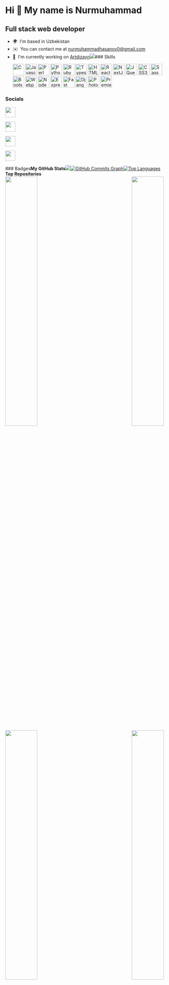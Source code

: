 Hi 👋 My name is Nurmuhammad
============================

Full stack web developer
------------------------

* 🌍  I'm based in Uzbekistan
* ✉️  You can contact me at [nurmuhammadhasanov0@gmail.com](mailto:nurmuhammadhasanov0@gmail.com)
* 🚀  I'm currently working on [Artdizayn](http://artdizayn.netlify.app)<a
  href="https://www.github.com/nurmuhammaddeveloper" target="_blank" rel="noreferrer"><img
    src="https://img.shields.io/github/followers/nurmuhammaddeveloper?logo=github&style=for-the-badge&color=0891b2&labelColor=1c1917" /></a>###
Skills<p align="left">
  <a href="https://docs.microsoft.com/en-us/cpp/?view=msvc-170" target="_blank" rel="noreferrer"><img
      src="https://raw.githubusercontent.com/danielcranney/readme-generator/main/public/icons/skills/c-colored.svg"
      width="36" height="36" alt="C" /></a>
  <a href="https://developer.mozilla.org/en-US/docs/Web/JavaScript" target="_blank" rel="noreferrer"><img
      src="https://raw.githubusercontent.com/danielcranney/readme-generator/main/public/icons/skills/javascript-colored.svg"
      width="36" height="36" alt="Javascript" /></a>
  <a href="https://www.perl.org/" target="_blank" rel="noreferrer"><img
      src="https://raw.githubusercontent.com/danielcranney/readme-generator/main/public/icons/skills/perl-colored.svg"
      width="36" height="36" alt="Perl" /></a>
  <a href="https://www.python.org/" target="_blank" rel="noreferrer"><img
      src="https://raw.githubusercontent.com/danielcranney/readme-generator/main/public/icons/skills/python-colored.svg"
      width="36" height="36" alt="Python" /></a>
  <a href="https://www.ruby-lang.org/en/" target="_blank" rel="noreferrer"><img
      src="https://raw.githubusercontent.com/danielcranney/readme-generator/main/public/icons/skills/ruby-colored.svg"
      width="36" height="36" alt="Ruby" /></a>
  <a href="https://www.typescriptlang.org/" target="_blank" rel="noreferrer"><img
      src="https://raw.githubusercontent.com/danielcranney/readme-generator/main/public/icons/skills/typescript-colored.svg"
      width="36" height="36" alt="Typescript" /></a>
  <a href="https://developer.mozilla.org/en-US/docs/Glossary/HTML5" target="_blank" rel="noreferrer"><img
      src="https://raw.githubusercontent.com/danielcranney/readme-generator/main/public/icons/skills/html5-colored.svg"
      width="36" height="36" alt="HTML5" /></a>
  <a href="https://reactjs.org/" target="_blank" rel="noreferrer"><img
      src="https://raw.githubusercontent.com/danielcranney/readme-generator/main/public/icons/skills/react-colored.svg"
      width="36" height="36" alt="React" /></a>
  <a href="https://nextjs.org/docs" target="_blank" rel="noreferrer"><img
      src="https://raw.githubusercontent.com/danielcranney/readme-generator/main/public/icons/skills/nextjs-colored-dark.svg"
      width="36" height="36" alt="NextJs" /></a>
  <a href="https://jquery.com/" target="_blank" rel="noreferrer"><img
      src="https://raw.githubusercontent.com/danielcranney/readme-generator/main/public/icons/skills/jquery-colored.svg"
      width="36" height="36" alt="JQuery" /></a>
  <a href="https://www.w3.org/TR/CSS/#css" target="_blank" rel="noreferrer"><img
      src="https://raw.githubusercontent.com/danielcranney/readme-generator/main/public/icons/skills/css3-colored.svg"
      width="36" height="36" alt="CSS3" /></a>
  <a href="https://sass-lang.com/" target="_blank" rel="noreferrer"><img
      src="https://raw.githubusercontent.com/danielcranney/readme-generator/main/public/icons/skills/sass-colored.svg"
      width="36" height="36" alt="Sass" /></a>
  <a href="https://getbootstrap.com/" target="_blank" rel="noreferrer"><img
      src="https://raw.githubusercontent.com/danielcranney/readme-generator/main/public/icons/skills/bootstrap-colored.svg"
      width="36" height="36" alt="Bootstrap" /></a>
  <a href="https://webpack.js.org/" target="_blank" rel="noreferrer"><img
      src="https://raw.githubusercontent.com/danielcranney/readme-generator/main/public/icons/skills/webpack-colored.svg"
      width="36" height="36" alt="Webpack" /></a>
  <a href="https://nodejs.org/en/" target="_blank" rel="noreferrer"><img
      src="https://raw.githubusercontent.com/danielcranney/readme-generator/main/public/icons/skills/nodejs-colored.svg"
      width="36" height="36" alt="NodeJS" /></a>
  <a href="https://expressjs.com/" target="_blank" rel="noreferrer"><img
      src="https://raw.githubusercontent.com/danielcranney/readme-generator/main/public/icons/skills/express-colored-dark.svg"
      width="36" height="36" alt="Express" /></a>
  <a href="https://fastapi.tiangolo.com/" target="_blank" rel="noreferrer"><img
      src="https://raw.githubusercontent.com/danielcranney/readme-generator/main/public/icons/skills/fastapi-colored.svg"
      width="36" height="36" alt="Fast API" /></a>
  <a href="https://www.djangoproject.com/" target="_blank" rel="noreferrer"><img
      src="https://raw.githubusercontent.com/danielcranney/readme-generator/main/public/icons/skills/django-colored-dark.svg"
      width="36" height="36" alt="Django" /></a>
  <a href="https://www.adobe.com/uk/products/photoshop.html" target="_blank" rel="noreferrer"><img
      src="https://raw.githubusercontent.com/danielcranney/readme-generator/main/public/icons/skills/photoshop-colored-dark.svg"
      width="36" height="36" alt="Photoshop" /></a>
  <a href="https://www.adobe.com/uk/products/premiere.html" target="_blank" rel="noreferrer"><img
      src="https://raw.githubusercontent.com/danielcranney/readme-generator/main/public/icons/skills/premierepro-colored-dark.svg"
      width="36" height="36" alt="Premiere Pro" /></a>
</p>

### Socials


<p align="left">

  <a href="https://www.facebook.com/developernurmuhammad" target="_blank" rel="noreferrer"><img
      src="https://raw.githubusercontent.com/danielcranney/readme-generator/main/public/icons/socials/facebook.svg"
      width="32" height="32" /></a>

  <a href="https://www.github.com/nurmuhammaddeveloper" target="_blank" rel="noreferrer"><img
      src="https://raw.githubusercontent.com/danielcranney/readme-generator/main/public/icons/socials/github-dark.svg"
      width="32" height="32" /></a>

  <a href="http://www.instagram.com/developernurmuhammad" target="_blank" rel="noreferrer"><img
      src="https://raw.githubusercontent.com/danielcranney/readme-generator/main/public/icons/socials/instagram.svg"
      width="32" height="32" /></a>

  <a href="https://www.linkedin.com/in/nurmuhammad-hasanov-5229a8226/" target="_blank" rel="noreferrer"><img
      src="https://raw.githubusercontent.com/danielcranney/readme-generator/main/public/icons/socials/linkedin.svg"
      width="32" height="32" /></a>
</p>### Badges<b>My GitHub Stats</b><a href="http://www.github.com/nurmuhammaddeveloper"><img
    src="https://github-readme-streak-stats.herokuapp.com/?user=nurmuhammaddeveloper&stroke=ffffff&background=1c1917&ring=0891b2&fire=0891b2&currStreakNum=ffffff&currStreakLabel=0891b2&sideNums=ffffff&sideLabels=ffffff&dates=ffffff&hide_border=true" /></a><a
  href="http://www.github.com/nurmuhammaddeveloper"><img
    src="https://activity-graph.herokuapp.com/graph?username=nurmuhammaddeveloper&bg_color=1c1917&color=ffffff&line=0891b2&point=ffffff&area_color=1c1917&area=true&hide_border=true&custom_title=GitHub%20Commits%20Graph"
    alt="GitHub Commits Graph" /></a><a href="https://github.com/nurmuhammaddeveloper" align="left"><img
    src="https://github-readme-stats.vercel.app/api/top-langs/?username=nurmuhammaddeveloper&langs_count=10&title_color=0891b2&text_color=ffffff&icon_color=0891b2&bg_color=1c1917&hide_border=true&locale=en&custom_title=Top%20%Languages"
    alt="Top Languages" /></a><b>Top Repositories</b>
<div width="100%" align="center"><a href="https://github.com/nurmuhammaddeveloper/artdizayn" align="left"><img
      align="left" width="45%"
      src="https://github-readme-stats.vercel.app/api/pin/?username=nurmuhammaddeveloper&repo=artdizayn&title_color=0891b2&text_color=ffffff&icon_color=0891b2&bg_color=1c1917&hide_border=true&locale=en" /></a><a
    href="https://github.com/nurmuhammaddeveloper/kelajagimiz.uz" align="right"><img align="right" width="45%"
      src="https://github-readme-stats.vercel.app/api/pin/?username=nurmuhammaddeveloper&repo=kelajagimiz.uz&title_color=0891b2&text_color=ffffff&icon_color=0891b2&bg_color=1c1917&hide_border=true&locale=en" /></a>
</div><br /><br /><br /><br /><br /><br /><br /><br /><br /><br /><br /><br />
<div width="100%" align="center"><a href="https://github.com/nurmuhammaddeveloper/virtual-server" align="left"><img
      align="left" width="45%"
      src="https://github-readme-stats.vercel.app/api/pin/?username=nurmuhammaddeveloper&repo=virtual-server&title_color=0891b2&text_color=ffffff&icon_color=0891b2&bg_color=1c1917&hide_border=true&locale=en" /></a><a
    href="https://github.com/nurmuhammaddeveloper/uzbekcoders_hack" align="right"><img align="right" width="45%"
      src="https://github-readme-stats.vercel.app/api/pin/?username=nurmuhammaddeveloper&repo=uzbekcoders_hack&title_color=0891b2&text_color=ffffff&icon_color=0891b2&bg_color=1c1917&hide_border=true&locale=en" /></a>
</div>
